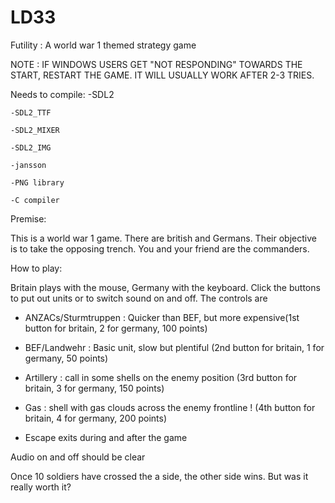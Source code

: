 # LD33
Futility : A world war 1 themed strategy game

NOTE : IF WINDOWS USERS GET "NOT RESPONDING" TOWARDS THE START, RESTART THE GAME. IT WILL USUALLY WORK AFTER 2-3 TRIES.


Needs to compile:
	-SDL2
	
	-SDL2_TTF
	
	-SDL2_MIXER
	
	-SDL2_IMG
	
	-jansson
	
	-PNG library
	
	-C compiler
	
	
Premise:

This is a world war 1 game. There are british and Germans. Their objective is to take the opposing trench. You and your friend are the commanders.


How to play:

Britain plays with the mouse, Germany with the keyboard. Click the buttons to put out units or to switch sound on and off. The controls are

- ANZACs/Sturmtruppen : Quicker than BEF, but more expensive(1st button for britain, 2 for germany, 100 points)

- BEF/Landwehr : Basic unit, slow but plentiful (2nd button for britain, 1 for germany, 50 points)

- Artillery : call in some shells on the enemy position (3rd button for britain, 3 for germany, 150 points)

- Gas : shell with gas clouds across the enemy frontline ! (4th button for britain, 4 for germany, 200 points)

- Escape exits during and after the game

Audio on and off should be clear

Once 10 soldiers have crossed the a side, the other side wins. But was it really worth it?
